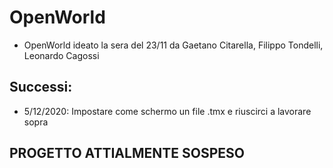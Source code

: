 # OpenWorld
- OpenWorld ideato la sera del 23/11 da Gaetano Citarella, Filippo Tondelli, Leonardo Cagossi
## Successi:
- 5/12/2020: Impostare come schermo un file .tmx e riuscirci a lavorare sopra
## PROGETTO ATTIALMENTE SOSPESO
